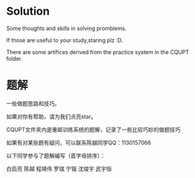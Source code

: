 # Solution
Some thoughts and skills in solving promblems.

If those are useful to your study,staring plz :D.

There are some artifices derived from the practice system in the CQUPT folder.

# 题解
一些做题思路和技巧。

如果对你有帮助，请为我们点亮star。

CQUPT文件夹内是重邮训练系统的题解，记录了一些比较巧妙的做题技巧

如果有对某些题有疑问，可以联系陈越同学QQ：1130157066

以下同学参与了题解编写（首字母排序）：

白启亮 陈越 程靖伟 罗瑞 宁锴 沈竣宇 武宇恒 


